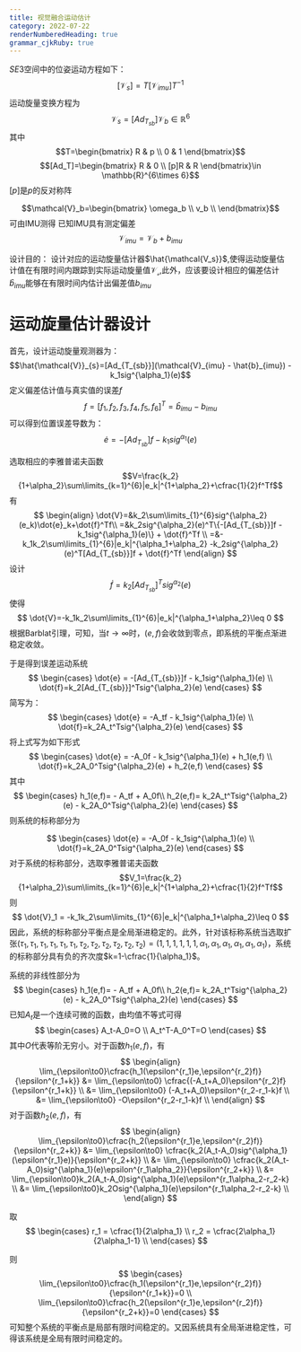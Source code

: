 ```yaml
---
title: 视觉融合运动估计
category: 2022-07-22
renderNumberedHeading: true
grammar_cjkRuby: true
---
```



$SE3$空间中的位姿运动方程如下：
$$[\mathcal{V}_s]=T[\mathcal{V}_{imu}]T^{-1}$$
运动旋量变换方程为
$$\mathcal{V}_s=[Ad_{T_{sb}}]\mathcal{V}_b\in \mathbb{R}^6$$
其中
$$T=\begin{bmatrix}
R & p \\
0 & 1
\end{bmatrix}$$
$$[Ad_T]=\begin{bmatrix}
R & 0 \\
[p]R & R 
\end{bmatrix}\in  \mathbb{R}^{6\times 6}$$
$[p]$是$p$的反对称阵

$$\mathcal{V}_b=\begin{bmatrix}
\omega_b \\
v_b \\
\end{bmatrix}$$
可由IMU测得
已知IMU具有测定偏差
$$\mathcal{V}_{imu}=\mathcal{V}_b + b_{imu}$$

设计目的：
设计对应的运动旋量估计器$\hat{\mathcal{V_s}}$,使得运动旋量估计值在有限时间内跟踪到实际运动旋量值$\mathcal{V_s}$,此外，应该要设计相应的偏差估计$\hat{b}_{imu}$能够在有限时间内估计出偏差值$b_{imu}$




# 运动旋量估计器设计

首先，设计运动旋量观测器为：
$$\hat{\mathcal{V}}_{s}=[Ad_{T_{sb}}](\mathcal{V}_{imu} - \hat{b}_{imu}) - k_1sig^{\alpha_1}(e)$$
定义偏差估计值与真实值的误差$f$
$$f=[f_1,f_2,f_3,f_4,f_5,f_6]^T=\hat{b}_{imu}-b_{imu}$$
可以得到位置误差导数为：
$$
\dot{e} = -[Ad_{T_{sb}}]f - k_1sig^{\alpha_1}(e)
$$

选取相应的李雅普诺夫函数
$$V=\frac{k_2}{1+\alpha_2}\sum\limits_{k=1}^{6}|e_k|^{1+\alpha_2}+\cfrac{1}{2}f^Tf$$
有
$$
\begin{align}
\dot{V}=&k_2\sum\limits_{1}^{6}sig^{\alpha_2}(e_k)\dot{e}_k+\dot{f}^Tf\\
=&k_2sig^{\alpha_2}(e)^T\{-[Ad_{T_{sb}}]f - k_1sig^{\alpha_1}(e)\} + \dot{f}^Tf \\
=&-k_1k_2\sum\limits_{1}^{6}|e_k|^{\alpha_1+\alpha_2} -k_2sig^{\alpha_2}(e)^T[Ad_{T_{sb}}]f + \dot{f}^Tf
\end{align}
$$
设计
$$\dot{f}=k_2[Ad_{T_{sb}}]^Tsig^{\alpha_2}(e)$$
使得
$$
\dot{V}=-k_1k_2\sum\limits_{1}^{6}|e_k|^{\alpha_1+\alpha_2}\leq 0
$$
根据Barblat引理，可知，当$t\to\infty$时，$(e,f)$会收敛到零点，即系统的平衡点渐进稳定收敛。

于是得到误差运动系统
$$
\begin{cases}
\dot{e} = -[Ad_{T_{sb}}]f - k_1sig^{\alpha_1}(e) \\
\dot{f}=k_2[Ad_{T_{sb}}]^Tsig^{\alpha_2}(e)
\end{cases}
$$
简写为：
$$
\begin{cases}
\dot{e} = -A_tf - k_1sig^{\alpha_1}(e) \\
\dot{f}=k_2A_t^Tsig^{\alpha_2}(e)
\end{cases}
$$
将上式写为如下形式
$$
\begin{cases}
\dot{e} = -A_0f - k_1sig^{\alpha_1}(e) + h_1(e,f) \\
\dot{f}=k_2A_0^Tsig^{\alpha_2}(e) + h_2(e,f)
\end{cases}
$$
其中
$$
\begin{cases}
h_1(e,f)= - A_tf + A_0f\\
h_2(e,f)= k_2A_t^Tsig^{\alpha_2}(e) - k_2A_0^Tsig^{\alpha_2}(e)
\end{cases}
$$
则系统的标称部分为

$$
\begin{cases}
\dot{e} = -A_0f - k_1sig^{\alpha_1}(e)  \\
\dot{f}=k_2A_0^Tsig^{\alpha_2}(e)
\end{cases}
$$
对于系统的标称部分，选取李雅普诺夫函数
$$V_1=\frac{k_2}{1+\alpha_2}\sum\limits_{k=1}^{6}|e_k|^{1+\alpha_2}+\cfrac{1}{2}f^Tf$$
则
$$
\dot{V}_1  = -k_1k_2\sum\limits_{1}^{6}|e_k|^{\alpha_1+\alpha_2}\leq 0
$$
因此，系统的标称部分平衡点是全局渐进稳定的。此外，针对该标称系统当选取扩张$(\tau_1,\tau_1,\tau_1,\tau_1,\tau_1,\tau_1,\tau_2,\tau_2,\tau_2,\tau_2,\tau_2,\tau_2)=(1,1,1,1,1,1,\alpha_1,\alpha_1,\alpha_1,\alpha_1,\alpha_1,\alpha_1)$，系统的标称部分具有负的齐次度$k=1-\cfrac{1}{\alpha_1}$。

系统的非线性部分为
$$
\begin{cases}
h_1(e,f)= - A_tf + A_0f\\
h_2(e,f)= k_2A_t^Tsig^{\alpha_2}(e) - k_2A_0^Tsig^{\alpha_2}(e)
\end{cases}
$$
已知$A_t$是一个连续可微的函数，由均值不等式可得
$$
\begin{cases}
A_t-A_0=O \\
A_t^T-A_0^T=O
\end{cases}
$$
其中$O$代表等阶无穷小。对于函数$h_1(e,f)$，有
$$
\begin{align}
\lim_{\epsilon\to0}\cfrac{h_1(\epsilon^{r_1}e,\epsilon^{r_2}f)}{\epsilon^{r_1+k}} &= \lim_{\epsilon\to0} \cfrac{(-A_t+A_0)\epsilon^{r_2}f}{\epsilon^{r_1+k}} \\
&= \lim_{\epsilon\to0} (-A_t+A_0)\epsilon^{r_2-r_1-k}f \\
&= \lim_{\epsilon\to0} -O\epsilon^{r_2-r_1-k}f \\
\end{align}
$$
对于函数$h_2(e,f)$，有
$$
\begin{align}
\lim_{\epsilon\to0}\cfrac{h_2(\epsilon^{r_1}e,\epsilon^{r_2}f)}{\epsilon^{r_2+k}} &= \lim_{\epsilon\to0} \cfrac{k_2(A_t-A_0)sig^{\alpha_1}(\epsilon^{r_1}e)}{\epsilon^{r_2+k}} \\
&= \lim_{\epsilon\to0} \cfrac{k_2(A_t-A_0)sig^{\alpha_1}(e)\epsilon^{r_1\alpha_2}}{\epsilon^{r_2+k}} \\
&= \lim_{\epsilon\to0}k_2(A_t-A_0)sig^{\alpha_1}(e)\epsilon^{r_1\alpha_2-r_2-k} \\
&= \lim_{\epsilon\to0}k_2Osig^{\alpha_1}(e)\epsilon^{r_1\alpha_2-r_2-k} \\
\end{align}
$$

取
$$
\begin{cases}
r_1 = \cfrac{1}{2\alpha_1} \\
r_2 = \cfrac{2\alpha_1}{2\alpha_1-1} \\
\end{cases}
$$

则
$$
\begin{cases}
\lim_{\epsilon\to0}\cfrac{h_1(\epsilon^{r_1}e,\epsilon^{r_2}f)}{\epsilon^{r_1+k}}=0 \\
\lim_{\epsilon\to0}\cfrac{h_2(\epsilon^{r_1}e,\epsilon^{r_2}f)}{\epsilon^{r_2+k}}=0
\end{cases}
$$
可知整个系统的平衡点是局部有限时间稳定的。又因系统具有全局渐进稳定性，可得该系统是全局有限时间稳定的。